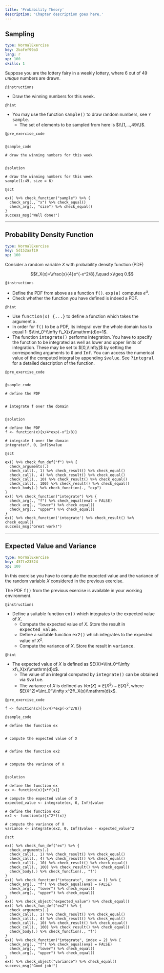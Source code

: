 ```yaml
---
title: 'Probability Theory'
description: 'Chapter description goes here.'
---
```


## Sampling

```yaml
type: NormalExercise
key: 2bafef99a3
lang: r
xp: 100
skills: 1
```

Suppose you are the lottery fairy in a weekly lottery, where $6$ out of $49$ *unique* numbers are drawn.

`@instructions`
+ Draw the winning numbers for this week.

`@hint`
+ You may use the function <tt>sample()</tt> to draw random numbers, see <tt>?sample</tt>.
  + The set of elements to be sampled from here is $\\{1,...,49\\}$.

`@pre_exercise_code`
```{r}

```

`@sample_code`
```{r}
# draw the winning numbers for this week


```

`@solution`
```{r}
# draw the winning numbers for this week
sample(1:49, size = 6)

```

`@sct`
```{r}
ex() %>% check_function("sample") %>% {
  check_arg(., "x") %>% check_equal()
  check_arg(., "size") %>% check_equal()
}
success_msg("Well done!")
```

---

## Probability Density Function

```yaml
type: NormalExercise
key: 5d152aaf19
xp: 100
```

Consider a random variable $X$ with probability density function (PDF)

$$f_X(x)=\\frac{x}{4}e^{-x^2/8},\\quad x\\geq 0.$$

`@instructions`
+ Define the PDF from above as a function <tt>f()</tt>. <tt>exp(a)</tt> computes $e^a$.
+ Check whether the function you have defined is indeed a PDF.

`@hint`
+ Use <tt>function(x) {...}</tt> to define a function which takes the argument <tt>x</tt>.
+ In order for <tt>f()</tt> to be a PDF, its integral over the whole domain has to equal 1: $\\int_0^\\infty f\_X(x)\\mathrm{d}x=1$.
+ The function <tt>integrate()</tt> performs integration. You have to specify the function to be integrated as well as lower and upper limits of integration. These may be set to $[0,\\infty]$ by setting the corresponding arguments to <tt>0</tt> and <tt>Inf</tt>. You can access the numerical value of the computed integral by appending <tt>$value</tt>. See <tt>?integral</tt> for a detailed description of the function.

`@pre_exercise_code`
```{r}

```

`@sample_code`
```{r}
# define the PDF

   
# integrate f over the domain


```

`@solution`
```{r}
# define the PDF
f <- function(x){x/4*exp(-x^2/8)}
   
# integrate f over the domain
integrate(f, 0, Inf)$value

```

`@sct`
```{r}
ex() %>% check_fun_def("f") %>% {
  check_arguments(.)
  check_call(., 1) %>% check_result() %>% check_equal()
  check_call(., 4) %>% check_result() %>% check_equal()
  check_call(., 10) %>% check_result() %>% check_equal()
  check_call(., 100) %>% check_result() %>% check_equal()
  check_body(.) %>% check_function(., "exp")
}
ex() %>% check_function("integrate") %>% {
  check_arg(., "f") %>% check_equal(eval = FALSE)
  check_arg(., "lower") %>% check_equal()
  check_arg(., "upper") %>% check_equal()
}
ex() %>% check_function('integrate') %>% check_result() %>% check_equal()
success_msg("Great work!")
```

---

## Expected Value and Variance 

```yaml
type: NormalExercise
key: 457fe23524
xp: 100
```

In this exercise you have to compute the expected value and the variance of the random variable $X$ considered in the previous exercise.

The PDF <tt>f()</tt> from the previous exercise is available in your working environment.

`@instructions`
+ Define a suitable function <tt>ex()</tt> which integrates to the expected value of $X$.
  + Compute the expected value of $X$. Store the result in <tt>expected_value</tt>.
  + Define a suitable function <tt>ex2()</tt> which integrates to the expected value of $X^2$.
  + Compute the variance of $X$. Store the result in <tt>variance</tt>.

`@hint`
+ The expected value of $X$ is defined as $E(X)=\\int_0^\\infty xf\_X(x)\\mathrm{d}x$.
  + The value of an integral computed by <tt>integrate()</tt> can be obtained via <tt>$value</tt>.
  + The variance of $X$ is defined as $Var(X)=E(X^2)-E(X)^2$, where $E(X^2)=\\int_0^\\infty x^2f\_X(x)\\mathrm{d}x$.

`@pre_exercise_code`
```{r}
f <- function(x){(x/4)*exp(-x^2/8)}
```

`@sample_code`
```{r}
# define the function ex


# compute the expected value of X


# define the function ex2


# compute the variance of X


```

`@solution`
```{r}
# define the function ex
ex <- function(x){x*f(x)}

# compute the expected value of X
expected_value <- integrate(ex, 0, Inf)$value

# define the function ex2
ex2 <- function(x){x^2*f(x)}

# compute the variance of X
variance <- integrate(ex2, 0, Inf)$value - expected_value^2

```

`@sct`
```{r}
ex() %>% check_fun_def("ex") %>% {
  check_arguments(.)
  check_call(., 1) %>% check_result() %>% check_equal()
  check_call(., 4) %>% check_result() %>% check_equal()
  check_call(., 10) %>% check_result() %>% check_equal()
  check_call(., 100) %>% check_result() %>% check_equal()
  check_body(.) %>% check_function(., "f")
}
ex() %>% check_function("integrate", index = 1) %>% {
  check_arg(., "f") %>% check_equal(eval = FALSE)
  check_arg(., "lower") %>% check_equal()
  check_arg(., "upper") %>% check_equal()
}
ex() %>% check_object("expected_value") %>% check_equal()
ex() %>% check_fun_def("ex2") %>% {
  check_arguments(.)
  check_call(., 1) %>% check_result() %>% check_equal()
  check_call(., 4) %>% check_result() %>% check_equal()
  check_call(., 10) %>% check_result() %>% check_equal()
  check_call(., 100) %>% check_result() %>% check_equal()
  check_body(.) %>% check_function(., "f")
}
ex() %>% check_function("integrate", index = 2) %>% {
  check_arg(., "f") %>% check_equal(eval = FALSE)
  check_arg(., "lower") %>% check_equal()
  check_arg(., "upper") %>% check_equal()
}
ex() %>% check_object("variance") %>% check_equal()
success_msg("Good job!")
```
